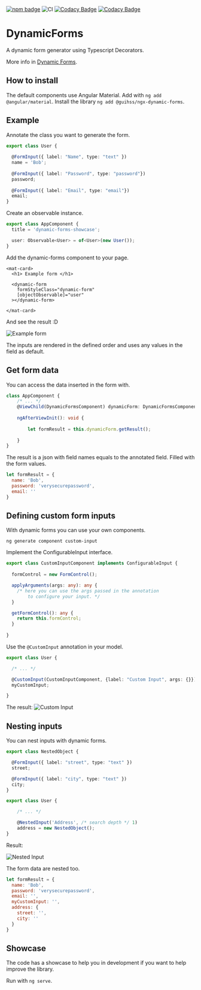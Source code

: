 [![npm badge](https://img.shields.io/npm/v/@guihss/ngx-dynamic-forms?color=green)](https://www.npmjs.com/package/@guihss/ngx-dynamic-forms)
![CI](https://github.com/guilherme-fafic/ngx-dynamic-forms/workflows/CI/badge.svg)
[![Codacy Badge](https://app.codacy.com/project/badge/Grade/4b482f64d6ec469fb9bc03969b869106)](https://www.codacy.com/manual/guilherme.fafic/ngx-dynamic-forms?utm_source=github.com&amp;utm_medium=referral&amp;utm_content=guilherme-fafic/ngx-dynamic-forms&amp;utm_campaign=Badge_Grade)
[![Codacy Badge](https://app.codacy.com/project/badge/Coverage/4b482f64d6ec469fb9bc03969b869106)](https://www.codacy.com/manual/guilherme.fafic/ngx-dynamic-forms?utm_source=github.com&utm_medium=referral&utm_content=guilherme-fafic/ngx-dynamic-forms&utm_campaign=Badge_Coverage)
# DynamicForms

A dynamic form generator using Typescript Decorators.

More info in [Dynamic Forms](https://guilherme-fafic.github.io/ngx-dynamic-forms/).


## How to install

The default components use Angular Material.  Add with `ng add @angular/material`.  Install the library `ng add @guihss/ngx-dynamic-forms`.
## Example

Annotate the class you want to generate the form.

```typescript
export class User {
  
  @FormInput({ label: "Name", type: "text" })
  name = 'Bob';
  
  @FormInput({ label: "Password", type: "password"})
  password;
  
  @FormInput({ label: "Email", type: "email"})
  email;
}
```

Create an observable instance.

```typescript
export class AppComponent {
  title = 'dynamic-forms-showcase';

  user: Observable<User> = of<User>(new User());
}
```

Add the dynamic-forms component to your page.

```angular2html
<mat-card>
  <h1> Example form </h1>

  <dynamic-form
    formStyleClass="dynamic-form"
    [objectObservable]="user"
  ></dynamic-form>

</mat-card>
```

And see the result :D

![Example form](https://guilherme-fafic.github.io/ngx-dynamic-forms/assets/img/sampleform.png)

The inputs are rendered in the defined order and uses any values in the field as default. 
## Get form data

You can access the data inserted in the form with.

```typescript
class AppComponent {
    /* ... */
    @ViewChild(DynamicFormsComponent) dynamicForm: DynamicFormsComponent;
    
    ngAfterViewInit(): void {
    
        let formResult = this.dynamicForm.getResult();
    
    }
}
```

The result is a json with field names equals to the annotated field.
Filled with the form values.
```javascript
let formResult = {
  name: 'Bob',
  password: 'verysecurepassword',
  email: ''  
}
```


## Defining custom form inputs

With dynamic forms you can use your own components.

`ng generate component custom-input`

Implement the ConfigurableInput interface.

```typescript
export class CustomInputComponent implements ConfigurableInput {
  
  formControl = new FormControl();  

  applyArguments(args: any): any {
    /* here you can use the args passed in the annotation 
        to configure your input. */
  }

  getFormControl(): any {
    return this.formControl;
  }
  
}
```

Use the `@CustomInput` annotation in your model.

```typescript
export class User {

  /* ... */

  @CustomInput(CustomInputComponent, {label: "Custom Input", args: {}})
  myCustomInput;

}
```
The result: 
![Custom Input](https://guilherme-fafic.github.io/ngx-dynamic-forms/assets/img/custominput.png)

## Nesting inputs

You can nest inputs with dynamic forms.

```typescript
export class NestedObject {

  @FormInput({ label: "street", type: "text" })
  street;

  @FormInput({ label: "city", type: "text" })
  city;  
}

export class User {

    /* ... */

    @NestedInput('Address', /* search depth */ 1)
    address = new NestedObject();
}
```
Result:

![Nested Input](https://guilherme-fafic.github.io/ngx-dynamic-forms/assets/img/nestinput.png)

The form data are nested too.

```javascript
let formResult = {
  name: 'Bob',
  password: 'verysecurepassword',
  email: '',
  myCustomInput: '',
  address: {
    street: '',
    city: ''
  } 
}
```

## Showcase
The code has a showcase to help you in development if you want to help improve the library.

Run with `ng serve`.
